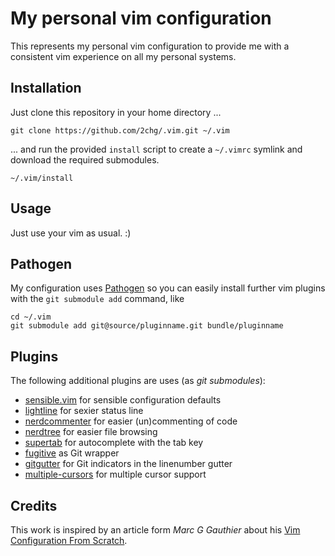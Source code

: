 My personal vim configuration
=============================

This represents my personal vim configuration to provide me with a consistent
vim experience on all my personal systems.


Installation
------------

Just clone this repository in your home directory ...

	git clone https://github.com/2chg/.vim.git ~/.vim

... and run the provided `install` script to create a `~/.vimrc` symlink
and download the required submodules.

	~/.vim/install


Usage
-----

Just use your vim as usual. :)


Pathogen
--------

My configuration uses [Pathogen][pathogen] so you can easily install further
vim plugins with the `git submodule add` command, like

	cd ~/.vim
	git submodule add git@source/pluginname.git bundle/pluginname


Plugins
-------

The following additional plugins are uses (as *git submodules*):

* [sensible.vim][sensible.vim] for sensible configuration defaults
* [lightline][lightline] for sexier status line
* [nerdcommenter][nerdcommenter] for easier (un)commenting of code
* [nerdtree][nerdtree] for easier file browsing
* [supertab][supertab] for autocomplete with the tab key
* [fugitive][fugitive] as Git wrapper
* [gitgutter][gitgutter] for Git indicators in the linenumber gutter
* [multiple-cursors][multiple-cursors] for multiple cursor support

Credits
-------

This work is inspired by an article form *Marc G Gauthier* about his
[Vim Configuration From Scratch][vimrcFromScratch].


[pathogen]: https://github.com/tpope/vim-pathogen "pathogen.vim by Tim Pope"
[sensible.vim]: https://github.com/tpope/vim-sensible "sensible.vim by Tim Pope"
[lightline]: https://github.com/itchyny/lightline.vim "lightline by itchyny"
[nerdcommenter]: https://github.com/scrooloose/nerdcommenter "nerdcommenter by Martin Grenfell"
[nerdtree]: https://github.com/scrooloose/nerdtree "nerdtree by Martin Grenfell"
[supertab]: https://github.com/ervandew/supertab "Supertab by Eric Van Dewoestine"
[fugitive]: https://github.com/tpope/vim-fugitive.git "Fugitive by Tim Pope"
[gitgutter]: https://github.com/airblade/vim-gitgutter "gitgutter by Andy Stewart"
[multiple-cursors]: https://github.com/terryma/vim-multiple-cursors/ "vim-multiple-cursors by Terry Ma"
[vimrcFromScratch]: http://marcgg.com/blog/2016/03/01/vimrc-example/ "Vim Configuration From Scratch in 2016 by Marc G Gauthier"
